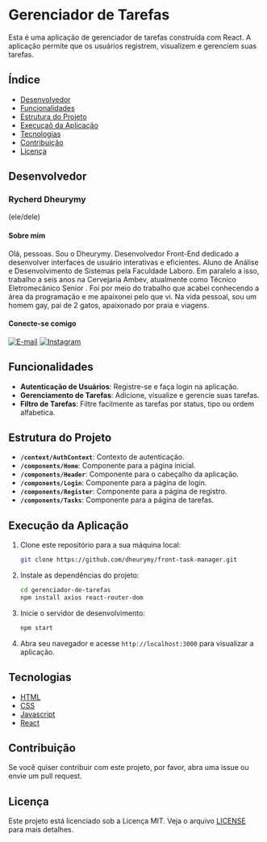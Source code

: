 # Gerenciador de Tarefas

Esta é uma aplicação de gerenciador de tarefas construída com React. A aplicação permite que os usuários registrem, visualizem e gerenciem suas tarefas.


## Índice

- [Desenvolvedor](#desenvolvedor)
- [Funcionalidades](#funcionalidades)
- [Estrutura do Projeto](#estrutura-do-projeto)
- [Execuçaõ da Aplicação](#execucao-da-aplicacao)
- [Tecnologias](#tecnologias)
- [Contribuição](#contribuição)
- [Licença](#licença)


## Desenvolvedor
### Rycherd Dheurymy
(ele/dele)

#### Sobre mim

Olá, pessoas. Sou o Dheurymy. Desenvolvedor Front-End dedicado a desenvolver interfaces de usuário interativas e eficientes. Aluno de Análise e Desenvolvimento de Sistemas pela Faculdade Laboro. Em paralelo a isso, trabalho a seis anos na Cervejaria Ambev, atualmente como Técnico Eletromecânico Senior . Foi por meio do trabalho que acabei conhecendo a área da programação e me apaixonei pelo que vi. Na vida pessoal, sou um homem gay, pai de 2 gatos, apaixonado por praia e viagens.

#### Conecte-se comigo
[![E-mail](https://img.shields.io/badge/-Email-000?style=for-the-badge&logo=microsoft-outlook&logoColor=E94D5F)](mailto:dheurymy@outlook.com)
[![Instagram](https://img.shields.io/badge/Instagram-000?style=for-the-badge&logo=instagram)](https://www.instagram.com/dheurymy/)


## Funcionalidades

- **Autenticação de Usuários**: Registre-se e faça login na aplicação.
- **Gerenciamento de Tarefas**: Adicione, visualize e gerencie suas tarefas.
- **Filtro de Tarefas**: Filtre facilmente as tarefas por status, tipo ou ordem alfabetica.

## Estrutura do Projeto

- **`/context/AuthContext`**: Contexto de autenticação.
- **`/components/Home`**: Componente para a página inicial.
- **`/components/Header`**: Componente para o cabeçalho da aplicação.
- **`/components/Login`**: Componente para a página de login.
- **`/components/Register`**: Componente para a página de registro.
- **`/components/Tasks`**: Componente para a página de tarefas.

## Execução da Aplicação

1. Clone este repositório para a sua máquina local:
    ```sh
    git clone https://github.com/dheurymy/front-task-manager.git
    ```

2. Instale as dependências do projeto:
    ```sh
    cd gerenciador-de-tarefas
    npm install axios react-router-dom
    ```

3. Inicie o servidor de desenvolvimento:
    ```sh
    npm start
    ```

4. Abra seu navegador e acesse `http://localhost:3000` para visualizar a aplicação.

## Tecnologias

- [HTML](https://www.w3schools.com/html/)
- [CSS](https://www.w3schools.com/Css/)
- [Javascript](https://developer.mozilla.org/pt-BR/docs/Web/JavaScript/Guide/Introduction)
- [React](https://pt-br.legacy.reactjs.org/)

## Contribuição

Se você quiser contribuir com este projeto, por favor, abra uma issue ou envie um pull request.

## Licença

Este projeto está licenciado sob a Licença MIT. Veja o arquivo [LICENSE](LICENSE) para mais detalhes.




